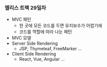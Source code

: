 ### 엘리스 트랙 29일차

- MVC 패턴
  - 한 곳에 모든 코드를 두면 유지보수가 어렵기에
  - 코드를 역할에 따라 나눈 패턴
- MVC 모델
- Server Side Rendering
  - JSP, Thymeleaf, FreeMarker ...
- Client Side Rendering
  - React, Vue, Angular ...